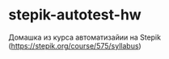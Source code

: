 # stepik-autotest-hw

Домашка из курса автоматизайии на Stepik (https://stepik.org/course/575/syllabus)
